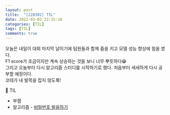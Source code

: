 ```yaml
---
layout: post
title:  "[220302] TIL"
date: 2022-03-02 22:15:16
categories: [TIL]
tags: [TIL]
comments: true
---
```

오늘은 내일이 대회 마지막 날이기에 팀원들과 함께 줌을 키고 모델 성능 향상에 힘을 썼다.  
F1 score가 조금이지만 계속 상승하는 것을 보니 너무 뿌듯하다😁  
그리고 오늘부터 다시 알고리즘 스터디를 시작하기로 했다. 처음부터 세세하게 다시 공부할 예정이다.  
코테가 내 발목을 잡지 않도록!  

📝 TIL
- 부캠
- 알고리즘 - [비밀번호 발음하기](https://github.com/ahyeon0508/Algorithm/blob/master/%EB%B0%B1%EC%A4%80/%EB%AC%B8%EC%9E%90%EC%97%B4/%EB%B9%84%EB%B0%80%EB%B2%88%ED%98%B8%20%EB%B0%9C%EC%9D%8C%ED%95%98%EA%B8%B0.md)